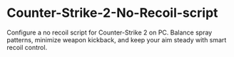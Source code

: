 # Counter-Strike-2-No-Recoil-script
Configure a no recoil script for Counter-Strike 2 on PC. Balance spray patterns, minimize weapon kickback, and keep your aim steady with smart recoil control.
